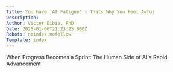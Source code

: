 ```yaml
---
Title: You have 'AI Fatigue' - Thats Why You Feel Awful
Description: 
Author: Victor Dibia, PhD
Date: 2025-01-06T21:23:25.000Z
Robots: noindex,nofollow
Template: index
---
```

When Progress Becomes a Sprint: The Human Side of AI's Rapid Advancement